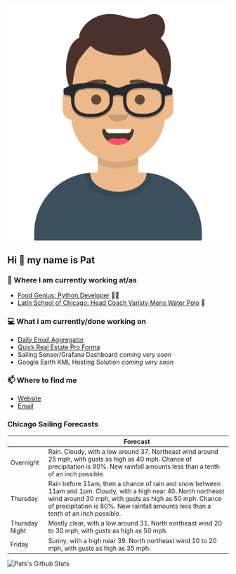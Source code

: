 [![Social banner for p-j-falconer](https://raw.githubusercontent.com/P-J-FALCONER/P-J-FALCONER/master/assets/avataaars.svg)](https://patfalconer.com/)
## Hi :wave: my name is Pat

### 💼 Where I am currently working at/as
- [Food Genius: Python Developer](https://getfoodgenius.com/) 🍔🐍
- [Latin School of Chicago: Head Coach Varisty Mens Water Polo](https://www.latinschool.org/) 🤽


### 💻 What i am currently/done working on
 - [Daily Email Aggregator](https://github.com/P-J-FALCONER/dott_daily_mail)
 - [Quick Real Estate Pro Forma](https://github.com/P-J-FALCONER/henry)
 - Sailing Sensor/Grafana Dashboard *coming very soon*
 - Google Earth KML Hosting Solution *coming very soon*

### 📫 Where to find me
 - [Website](https://patfalconer.com/)
 - [Email](mailto:patrick.j.falconer@gmail.com)


### Chicago Sailing Forecasts
|   | Forecast  |
|---|---|
| Overnight | Rain. Cloudy, with a low around 37. Northeast wind around 25 mph, with gusts as high as 40 mph. Chance of precipitation is 80%. New rainfall amounts less than a tenth of an inch possible. |
| Thursday | Rain before 11am, then a chance of rain and snow between 11am and 1pm. Cloudy, with a high near 40. North northeast wind around 30 mph, with gusts as high as 50 mph. Chance of precipitation is 80%. New rainfall amounts less than a tenth of an inch possible. |
| Thursday Night | Mostly clear, with a low around 31. North northeast wind 20 to 30 mph, with gusts as high as 50 mph. |
| Friday | Sunny, with a high near 39. North northeast wind 10 to 20 mph, with gusts as high as 35 mph. |

![Pats's Github Stats](https://github-readme-stats.vercel.app/api?username=p-j-falconer&show_icons=true&theme=radical)
